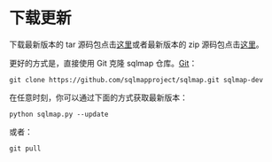 # 下载更新

下载最新版本的 tar 源码包点击[这里](https://github.com/sqlmapproject/sqlmap/tarball/master)或者最新版本的 zip 源码包点击[这里](https://github.com/sqlmapproject/sqlmap/zipball/master)。

更好的方式是，直接使用 Git 克隆 sqlmap 仓库。[Git](https://github.com/sqlmapproject/sqlmap)：

    git clone https://github.com/sqlmapproject/sqlmap.git sqlmap-dev

在任意时刻，你可以通过下面的方式获取最新版本：

    python sqlmap.py --update

或者：

    git pull